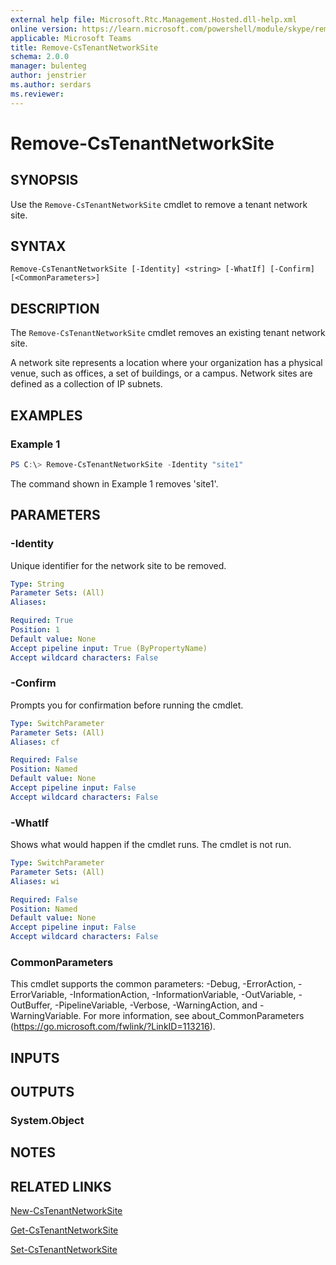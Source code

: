 ```yaml
---
external help file: Microsoft.Rtc.Management.Hosted.dll-help.xml
online version: https://learn.microsoft.com/powershell/module/skype/remove-cstenantnetworksite
applicable: Microsoft Teams
title: Remove-CsTenantNetworkSite
schema: 2.0.0
manager: bulenteg
author: jenstrier
ms.author: serdars
ms.reviewer:
---
```


# Remove-CsTenantNetworkSite

## SYNOPSIS
Use the `Remove-CsTenantNetworkSite` cmdlet to remove a tenant network site.

## SYNTAX

```
Remove-CsTenantNetworkSite [-Identity] <string> [-WhatIf] [-Confirm] [<CommonParameters>]
```

## DESCRIPTION
The `Remove-CsTenantNetworkSite` cmdlet removes an existing tenant network site.

A network site represents a location where your organization has a physical venue, such as offices, a set of buildings, or a campus. Network sites are defined as a collection of IP subnets.

## EXAMPLES

### Example 1
```powershell
PS C:\> Remove-CsTenantNetworkSite -Identity "site1"
```

The command shown in Example 1 removes 'site1'.

## PARAMETERS

### -Identity
Unique identifier for the network site to be removed.

```yaml
Type: String
Parameter Sets: (All)
Aliases:

Required: True
Position: 1
Default value: None
Accept pipeline input: True (ByPropertyName)
Accept wildcard characters: False
```

### -Confirm
Prompts you for confirmation before running the cmdlet.

```yaml
Type: SwitchParameter
Parameter Sets: (All)
Aliases: cf

Required: False
Position: Named
Default value: None
Accept pipeline input: False
Accept wildcard characters: False
```

### -WhatIf
Shows what would happen if the cmdlet runs.
The cmdlet is not run.

```yaml
Type: SwitchParameter
Parameter Sets: (All)
Aliases: wi

Required: False
Position: Named
Default value: None
Accept pipeline input: False
Accept wildcard characters: False
```

### CommonParameters
This cmdlet supports the common parameters: -Debug, -ErrorAction, -ErrorVariable, -InformationAction, -InformationVariable, -OutVariable, -OutBuffer, -PipelineVariable, -Verbose, -WarningAction, and -WarningVariable.
For more information, see about_CommonParameters (https://go.microsoft.com/fwlink/?LinkID=113216).

## INPUTS

## OUTPUTS

### System.Object
## NOTES

## RELATED LINKS
[New-CsTenantNetworkSite](New-CsTenantNetworkSite.md)

[Get-CsTenantNetworkSite](Get-CsTenantNetworkSite.md)

[Set-CsTenantNetworkSite](Set-CsTenantNetworkSite.md)
